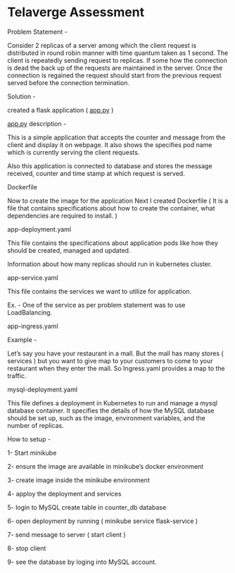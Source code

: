 # Telaverge Assessment

Problem Statement -

Consider 2 replicas of a server among which the client request is 
distributed in round robin manner with time quantum taken as 1 
second. The client is repeatedly sending request to replicas. If
 some how the connection is dead the back up of the requests are 
 maintained in the server. Once the connection is regained the 
 request should start from the previous request served before the 
 connection termination.

Solution -

created a flask application ( [app.py](http://app.py) ) 

[app.py](http://app.py) description -

This is a simple application that accepts the counter and message from the client and display it on webpage. It also shows the specifies pod name which is currently serving the client requests.

Also this application is connected to database and stores the message received, counter and time stamp at which request is served.

Dockerfile

Now to create the image for the application Next I created Dockerfile ( It is a file that contains specifications about how to create the container, what dependencies are required to install. )

app-deployment.yaml

This file contains the specifications about application pods like how they should be created, managed and updated.

Information about how many replicas should run in kubernetes cluster.

app-service.yaml

This file contains the services we want to utilize for application.

Ex. - One of the service as per problem statement was to use LoadBalancing.

app-ingress.yaml

Example - 

Let’s say you have your restaurant in a mall.
But the mall has many stores ( services ) but you want to give map to your customers to come to your restaurant when they enter the mall. So Ingress.yaml provides a map to the traffic.

mysql-deployment.yaml

This file defines a deployment in Kubernetes to run and manage a mysql database container. It specifies the details of how the MySQL database should be set up, such as the image, environment variables, and the number of replicas.

How to setup -

1- Start minikube

2- ensure the image are available in minikube’s docker environment

3- create image inside the minikube environment

4- apploy the deployment and services

5- login to MySQL create table in counter_db database

6- open deployment by running ( minikube service flask-service )

7- send message to server ( start client )

8- stop client

9- see the database by loging into MySQL account.